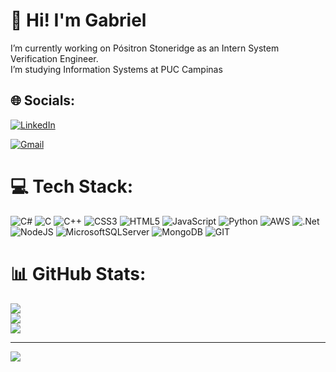 # 💫 Hi! I'm Gabriel
I’m currently working on Pósitron Stoneridge as an Intern System Verification Engineer.<br>I’m studying Information Systems at PUC Campinas<br>


## 🌐 Socials:
[![LinkedIn](https://img.shields.io/badge/LinkedIn-0077B5?style=for-the-badge&logo=linkedin&logoColor=white)](https://linkedin.com/in/gabrieltdss) 

[![Gmail](https://img.shields.io/badge/Gmail-D14836?style=for-the-badge&logo=gmail&logoColor=white)](mailto:gtrindade61@gmail.com)
# 💻 Tech Stack:
![C#](https://img.shields.io/badge/c%23-%23239120.svg?style=for-the-badge&logo=c-sharp&logoColor=white) ![C](https://img.shields.io/badge/c-%2300599C.svg?style=for-the-badge&logo=c&logoColor=white) ![C++](https://img.shields.io/badge/c++-%2300599C.svg?style=for-the-badge&logo=c%2B%2B&logoColor=white) ![CSS3](https://img.shields.io/badge/css3-%231572B6.svg?style=for-the-badge&logo=css3&logoColor=white) ![HTML5](https://img.shields.io/badge/html5-%23E34F26.svg?style=for-the-badge&logo=html5&logoColor=white) ![JavaScript](https://img.shields.io/badge/javascript-%23323330.svg?style=for-the-badge&logo=javascript&logoColor=%23F7DF1E) ![Python](https://img.shields.io/badge/python-3670A0?style=for-the-badge&logo=python&logoColor=ffdd54) ![AWS](https://img.shields.io/badge/AWS-%23FF9900.svg?style=for-the-badge&logo=amazon-aws&logoColor=white) ![.Net](https://img.shields.io/badge/.NET-5C2D91?style=for-the-badge&logo=.net&logoColor=white) ![NodeJS](https://img.shields.io/badge/node.js-6DA55F?style=for-the-badge&logo=node.js&logoColor=white) ![MicrosoftSQLServer](https://img.shields.io/badge/Microsoft%20SQL%20Server-CC2927?style=for-the-badge&logo=microsoft%20sql%20server&logoColor=white) ![MongoDB](https://img.shields.io/badge/MongoDB-%234ea94b.svg?style=for-the-badge&logo=mongodb&logoColor=white) ![GIT](https://img.shields.io/badge/Git-fc6d26?style=for-the-badge&logo=git&logoColor=white)
# 📊 GitHub Stats:
![](https://github-readme-stats.vercel.app/api?username=trindadegabriel&theme=dark&hide_border=false&include_all_commits=true&count_private=true)<br/>
![](https://github-readme-streak-stats.herokuapp.com/?user=trindadegabriel&theme=dark&hide_border=false)<br/>
![](https://github-readme-stats.vercel.app/api/top-langs/?username=trindadegabriel&theme=dark&hide_border=false&include_all_commits=true&count_private=true&layout=compact)

---
[![](https://visitcount.itsvg.in/api?id=trindadegabriel&icon=0&color=0)](https://visitcount.itsvg.in)

<!-- Proudly created with GPRM ( https://gprm.itsvg.in ) -->
